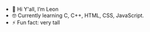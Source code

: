 - 👋 Hi Y'all, I’m Leon
- 🤓 Currently learning C, C++, HTML, CSS, JavaScript.
- ⚡ Fun fact: very tall

<!---
L-KDW/L-KDW is a ✨ special ✨ repository because its `README.md` (this file) appears on your GitHub profile.
You can click the Preview link to take a look at your changes.
--->
